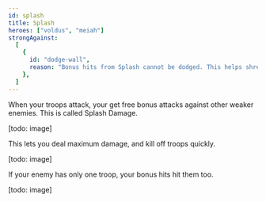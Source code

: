 ```yaml
---
id: splash
title: Splash
heroes: ["voldus", "meiah"]
strongAgainst:
  [
    {
      id: "dodge-wall",
      reason: "Bonus hits from Splash cannot be dodged. This helps shred single units in the wall quickly.",
    },
  ]
---
```


When your troops attack, your get free bonus attacks against other weaker enemies. This is called Splash Damage.

[todo: image]

This lets you deal maximum damage, and kill off troops quickly.

[todo: image]

If your enemy has only one troop, your bonus hits hit them too.

[todo: image]

